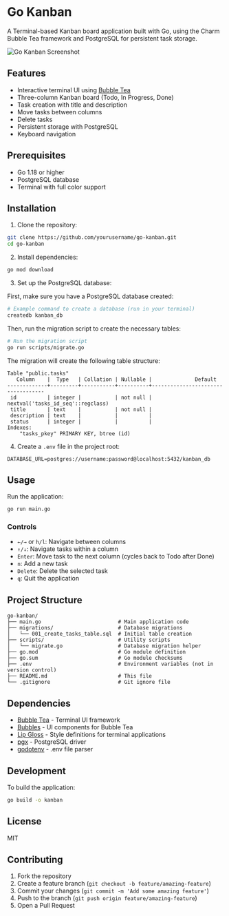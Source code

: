 # Go Kanban

A Terminal-based Kanban board application built with Go, using the Charm Bubble Tea framework and PostgreSQL for persistent task storage.

![Go Kanban Screenshot](https://via.placeholder.com/800x400?text=Go+Kanban+Screenshot)

## Features

- Interactive terminal UI using [Bubble Tea](https://github.com/charmbracelet/bubbletea)
- Three-column Kanban board (Todo, In Progress, Done)
- Task creation with title and description
- Move tasks between columns
- Delete tasks
- Persistent storage with PostgreSQL
- Keyboard navigation

## Prerequisites

- Go 1.18 or higher
- PostgreSQL database
- Terminal with full color support

## Installation

1. Clone the repository:

```bash
git clone https://github.com/yourusername/go-kanban.git
cd go-kanban
```

2. Install dependencies:

```bash
go mod download
```

3. Set up the PostgreSQL database:

First, make sure you have a PostgreSQL database created:

```bash
# Example command to create a database (run in your terminal)
createdb kanban_db
```

Then, run the migration script to create the necessary tables:

```bash
# Run the migration script
go run scripts/migrate.go
```

The migration will create the following table structure:

```
Table "public.tasks"
   Column    |  Type   | Collation | Nullable |              Default              
-------------+---------+-----------+----------+-----------------------------------
 id          | integer |           | not null | nextval('tasks_id_seq'::regclass)
 title       | text    |           | not null | 
 description | text    |           |          | 
 status      | integer |           |          | 
Indexes:
    "tasks_pkey" PRIMARY KEY, btree (id)
```

4. Create a `.env` file in the project root:

```
DATABASE_URL=postgres://username:password@localhost:5432/kanban_db
```

## Usage

Run the application:

```bash
go run main.go
```

### Controls

- `←/→` or `h/l`: Navigate between columns
- `↑/↓`: Navigate tasks within a column
- `Enter`: Move task to the next column (cycles back to Todo after Done)
- `n`: Add a new task
- `Delete`: Delete the selected task
- `q`: Quit the application

## Project Structure

```
go-kanban/
├── main.go                         # Main application code
├── migrations/                     # Database migrations
│   └── 001_create_tasks_table.sql  # Initial table creation
├── scripts/                        # Utility scripts
│   └── migrate.go                  # Database migration helper
├── go.mod                          # Go module definition
├── go.sum                          # Go module checksums
├── .env                            # Environment variables (not in version control)
├── README.md                       # This file
└── .gitignore                      # Git ignore file
```

## Dependencies

- [Bubble Tea](https://github.com/charmbracelet/bubbletea) - Terminal UI framework
- [Bubbles](https://github.com/charmbracelet/bubbles) - UI components for Bubble Tea
- [Lip Gloss](https://github.com/charmbracelet/lipgloss) - Style definitions for terminal applications
- [pgx](https://github.com/jackc/pgx) - PostgreSQL driver
- [godotenv](https://github.com/joho/godotenv) - .env file parser

## Development

To build the application:

```bash
go build -o kanban
```

## License

MIT

## Contributing

1. Fork the repository
2. Create a feature branch (`git checkout -b feature/amazing-feature`)
3. Commit your changes (`git commit -m 'Add some amazing feature'`)
4. Push to the branch (`git push origin feature/amazing-feature`)
5. Open a Pull Request